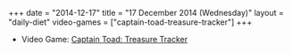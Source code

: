 +++
date = "2014-12-17"
title = "17 December 2014 (Wednesday)"
layout = "daily-diet"
video-games = ["captain-toad-treasure-tracker"]
+++

<ul>
<li class="entry video-games">Video Game: <a href="/video-games/captain-toad-treasure-tracker">Captain Toad: Treasure Tracker</a></li>
</ul>